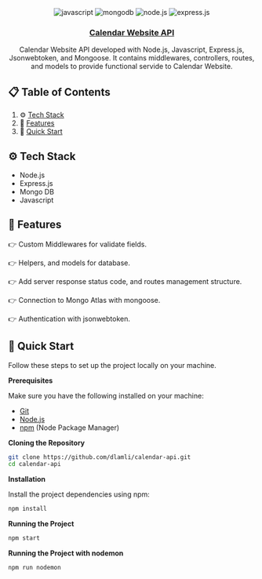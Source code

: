 <div align="center">
  <div>
    <img src="https://img.shields.io/badge/-Javascript-black?style=for-the-badge&logoColor=white&logo=javascript&color=yellow" alt="javascript" />
    <img src="https://img.shields.io/badge/-MongoDB-black?style=for-the-badge&logoColor=white&logo=mongodb&color=#00684A" alt="mongodb" />
    <img src="https://img.shields.io/badge/-Node.js-black?style=for-the-badge&logoColor=white&logo=node.js&color=#2c682c" alt="node.js" />
    <img src="https://img.shields.io/badge/-Express.js-black?style=for-the-badge&logoColor=white&logo=express&color=black" alt="express.js" />
  </div>

  <a href="https://calendar-api-dlamli.vercel.app" target="_blank">
    <h3 align="center">Calendar Website API</h3>
  </a>

   <div align="center">
      Calendar Website API developed with Node.js, Javascript, Express.js, Jsonwebtoken, and Mongoose. It contains middlewares, controllers, routes, and models to provide functional servide to Calendar Website.
    </div>
</div>

## 📋 <a name="table">Table of Contents</a>

1. ⚙️ [Tech Stack](#tech-stack)
2. 🔋 [Features](#features)
3. 🤸 [Quick Start](#quick-start)

## <a name="tech-stack">⚙️ Tech Stack</a>

- Node.js
- Express.js
- Mongo DB
- Javascript

## <a name="features">🔋 Features</a>

👉  Custom Middlewares for validate fields.

👉  Helpers, and models for database.

👉  Add server response status code, and routes management structure.

👉  Connection to Mongo Atlas with mongoose.

👉  Authentication with jsonwebtoken.

## <a name="quick-start">🤸 Quick Start</a>

Follow these steps to set up the project locally on your machine.

**Prerequisites**

Make sure you have the following installed on your machine:

- [Git](https://git-scm.com/)
- [Node.js](https://nodejs.org/en)
- [npm](https://www.npmjs.com/) (Node Package Manager)

**Cloning the Repository**

```bash
git clone https://github.com/dlamli/calendar-api.git
cd calendar-api
```

**Installation**

Install the project dependencies using npm:

```bash
npm install
```

**Running the Project**

```bash
npm start
```

**Running the Project with nodemon**

```bash
npm run nodemon
```
</a>